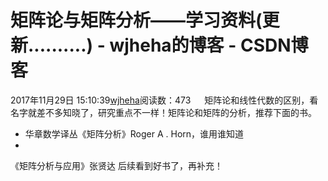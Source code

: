 # 矩阵论与矩阵分析——学习资料(更新..........) - wjheha的博客 - CSDN博客
2017年11月29日 15:10:39[wjheha](https://me.csdn.net/wjheha)阅读数：473
   矩阵论和线性代数的区别，看名字就差不多知晓了，研究重点不一样！矩阵论和矩阵的分析，推荐下面的书。
- 华章数学译丛《矩阵分析》Roger A . Horn，谁用谁知道
- 
《矩阵分析与应用》张贤达
后续看到好书了，再补充！
